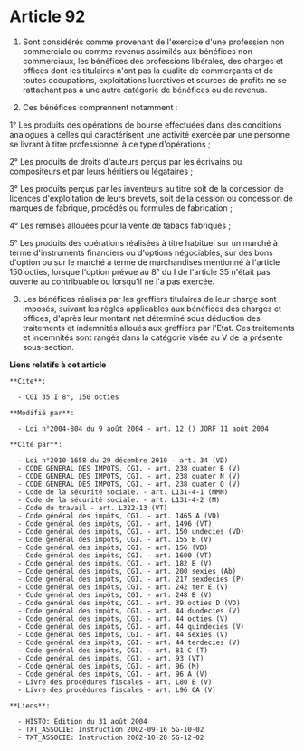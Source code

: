 # Article 92

1. Sont considérés comme provenant de l'exercice d'une profession non commerciale ou comme revenus assimilés aux bénéfices
non commerciaux, les bénéfices des professions libérales, des charges et offices dont les titulaires n'ont pas la qualité de
commerçants et de toutes occupations, exploitations lucratives et sources de profits ne se rattachant pas à une autre
catégorie de bénéfices ou de revenus.

2. Ces bénéfices comprennent notamment :

1° Les produits des opérations de bourse effectuées dans des conditions analogues à celles qui caractérisent une activité
exercée par une personne se livrant à titre professionnel à ce type d'opérations ;

2° Les produits de droits d'auteurs perçus par les écrivains ou compositeurs et par leurs héritiers ou légataires ;

3° Les produits perçus par les inventeurs au titre soit de la concession de licences d'exploitation de leurs brevets, soit de
la cession ou concession de marques de fabrique, procédés ou formules de fabrication ;

4° Les remises allouées pour la vente de tabacs fabriqués ;

5° Les produits des opérations réalisées à titre habituel sur un marché à terme d'instruments financiers ou d'options
négociables, sur des bons d'option ou sur le marché à terme de marchandises mentionné à l'article 150 octies, lorsque
l'option prévue au 8° du I de l'article 35 n'était pas ouverte au contribuable ou lorsqu'il ne l'a pas exercée.

3. Les bénéfices réalisés par les greffiers titulaires de leur charge sont imposés, suivant les règles applicables aux
bénéfices des charges et offices, d'après leur montant net déterminé sous déduction des traitements et indemnités alloués aux
greffiers par l'Etat. Ces traitements et indemnités sont rangés dans la catégorie visée au V de la présente sous-section.

**Liens relatifs à cet article**

	**Cite**:

	  - CGI 35 I 8°, 150 octies

	**Modifié par**:

	  - Loi n°2004-804 du 9 août 2004 - art. 12 () JORF 11 août 2004

	**Cité par**:

	  - Loi n°2010-1658 du 29 décembre 2010 - art. 34 (VD)
	  - CODE GENERAL DES IMPOTS, CGI. - art. 238 quater B (V)
	  - CODE GENERAL DES IMPOTS, CGI. - art. 238 quater N (V)
	  - CODE GENERAL DES IMPOTS, CGI. - art. 238 quater Q (V)
	  - Code de la sécurité sociale. - art. L131-4-1 (MMN)
	  - Code de la sécurité sociale. - art. L131-4-2 (M)
	  - Code du travail - art. L322-13 (VT)
	  - Code général des impôts, CGI. - art. 1465 A (VD)
	  - Code général des impôts, CGI. - art. 1496 (VT)
	  - Code général des impôts, CGI. - art. 150 undecies (VD)
	  - Code général des impôts, CGI. - art. 155 B (V)
	  - Code général des impôts, CGI. - art. 156 (VD)
	  - Code général des impôts, CGI. - art. 1600 (VT)
	  - Code général des impôts, CGI. - art. 182 B (V)
	  - Code général des impôts, CGI. - art. 200 sexies (Ab)
	  - Code général des impôts, CGI. - art. 217 sexdecies (P)
	  - Code général des impôts, CGI. - art. 242 ter E (V)
	  - Code général des impôts, CGI. - art. 248 B (V)
	  - Code général des impôts, CGI. - art. 39 octies D (VD)
	  - Code général des impôts, CGI. - art. 44 duodecies (V)
	  - Code général des impôts, CGI. - art. 44 octies (V)
	  - Code général des impôts, CGI. - art. 44 quindecies (V)
	  - Code général des impôts, CGI. - art. 44 sexies (V)
	  - Code général des impôts, CGI. - art. 44 terdecies (V)
	  - Code général des impôts, CGI. - art. 81 C (T)
	  - Code général des impôts, CGI. - art. 93 (VT)
	  - Code général des impôts, CGI. - art. 96 (M)
	  - Code général des impôts, CGI. - art. 96 A (V)
	  - Livre des procédures fiscales - art. L80 B (V)
	  - Livre des procédures fiscales - art. L96 CA (V)

	**Liens**:

	  - HISTO: Edition du 31 août 2004
	  - TXT_ASSOCIE: Instruction 2002-09-16 5G-10-02
	  - TXT_ASSOCIE: Instruction 2002-10-28 5G-12-02
